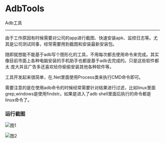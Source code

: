 # AdbTools


Adb工具


----------
由于工作原因有时候需要对公司的app进行截图、快速安装apk、监控日志等。尤其是公司测试同事，经常需要用到截图和安装最新安装包。

随即就想能不能基于adb写个图形化的工具，不用每次都去使用命令来完成。其实像目前市面上各种电脑安装的手机助手也都是基于adb去完成的。只是这些软件都太
庞大并且广告多还喜欢给你偷偷安装其他各种软件等。

工具开发起来很简单，在.Net里面使用Process类来执行CMD命令即可。

需要注意的是在使用adb命令的时候经常需要针对结果进行过滤，比如linux里面grep,windows是使用findstr。如果是进入了adb shell里面后执行的命令都是linux命令了。


### 运行截图

![图1](https://github.com/cfan1236/AdbTools/blob/master/img/20190820165055.png)

![图2](https://github.com/cfan1236/AdbTools/blob/master/img/20190820165232.png)
